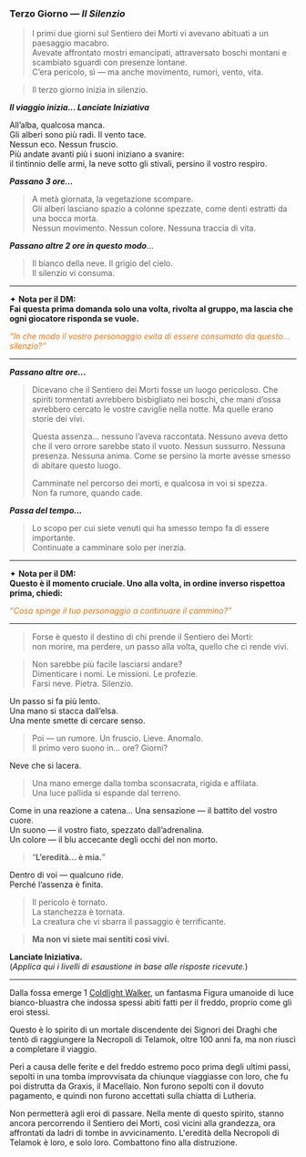 
### Terzo Giorno — _Il Silenzio_
> I primi due giorni sul Sentiero dei Morti vi avevano abituati a un paesaggio macabro.  
> Avevate affrontato mostri emancipati, attraversato boschi montani e scambiato sguardi con presenze lontane.  
> C’era pericolo, sì — ma anche movimento, rumori, vento, vita.

> Il terzo giorno inizia in silenzio.

_**Il viaggio inizia... Lanciate Iniziativa**_

All’alba, qualcosa manca.  
Gli alberi sono più radi. Il vento tace.  
Nessun eco. Nessun fruscio.  
Più andate avanti più i suoni iniziano a svanire:  
il tintinnio delle armi, la neve sotto gli stivali, persino il vostro respiro.

_**Passano 3 ore...**_

> A metà giornata, la vegetazione scompare.  
> Gli alberi lasciano spazio a colonne spezzate, come denti estratti da una bocca morta.  
> Nessun movimento. Nessun colore. Nessuna traccia di vita.

***Passano altre 2 ore in questo modo***...

> Il bianco della neve. Il grigio del cielo.  
> Il silenzio vi consuma.

---

✦ **Nota per il DM:**  
**Fai questa prima domanda solo una volta, rivolta al gruppo, ma lascia che ogni giocatore risponda se vuole.**  

<span style="font-style:italic; color:rgb(288, 114, 7)">“In che modo il vostro personaggio evita di essere consumato da questo... silenzio?”</span>

---

_**Passano altre ore...**_

> Dicevano che il Sentiero dei Morti fosse un luogo pericoloso.
> Che spiriti tormentati avrebbero bisbigliato nei boschi, che mani d’ossa avrebbero cercato le vostre caviglie nella notte.
> Ma quelle erano storie dei vivi.
> 
> Questa assenza… nessuno l’aveva raccontata. Nessuno aveva detto che il vero orrore sarebbe stato il vuoto. Nessun sussurro. Nessuna presenza. Nessuna anima.
> Come se persino la morte avesse smesso di abitare questo luogo.
> 
> Camminate nel percorso dei morti, e qualcosa in voi si spezza.  
> Non fa rumore, quando cade.

_**Passa del tempo...**_

> Lo scopo per cui siete venuti qui ha smesso tempo fa di essere importante.  
> Continuate a camminare solo per inerzia.

---

✦ **Nota per il DM:**   
**Questo è il momento cruciale. Uno alla volta, in ordine inverso rispettoa prima, chiedi:**

<span style="font-style:italic; color:rgb(228, 114, 7)">“Cosa spinge il tuo personaggio a continuare il cammino?”</span>

---

> Forse è questo il destino di chi prende il Sentiero dei Morti:  
> non morire, ma perdere, un passo alla volta, quello che ci rende vivi.

> Non sarebbe più facile lasciarsi andare?  
> Dimenticare i nomi. Le missioni. Le profezie.  
> Farsi neve. Pietra. Silenzio.

Un passo si fa più lento.  
Una mano si stacca dall’elsa.  
Una mente smette di cercare senso.

> Poi — un rumore.
> Un fruscio. Lieve. Anomalo.  
> Il primo vero suono in... ore? Giorni?

Neve che si lacera.

> Una mano emerge dalla tomba sconsacrata, rigida e affilata.  
> Una luce pallida si espande dal terreno.

Come in una reazione a catena...
Una sensazione — il battito del vostro cuore.  
Un suono — il vostro fiato, spezzato dall’adrenalina.  
Un colore — il blu accecante degli occhi del non morto.

> “**L’eredità... è mia.**”

Dentro di voi — qualcuno ride.  
Perché l’assenza è finita.

> Il pericolo è tornato.  
> La stanchezza è tornata.  
> La creatura che vi sbarra il passaggio è terrificante.

> **Ma non vi siete mai sentiti così vivi.**

**Lanciate Iniziativa.**  
(_Applica qui i livelli di esaustione in base alle risposte ricevute._)

---

Dalla fossa emerge 1 [Coldlight Walker](https://www.google.com/url?q=https://www.google.com/url?q%3Dhttps://homebrewery.naturalcrit.com/share/1jxMZ8qIU72t2NHLeQUWp85cbs8uknG84SpObrEdAtHqC%26amp;sa%3DD%26amp;source%3Deditors%26amp;ust%3D1747928348764334%26amp;usg%3DAOvVaw3sV3EMSYq95dcCe0ud9qMP&sa=D&source=docs&ust=1747928348952869&usg=AOvVaw0T9U_OXPL1tLoyr9FyIQyZ), un fantasma Figura umanoide di luce bianco-bluastra che indossa spessi abiti fatti per il freddo, proprio come gli eroi stessi.

Questo è lo spirito di un mortale discendente dei Signori dei Draghi che tentò di raggiungere la Necropoli di Telamok, oltre 100 anni fa, ma non riuscì a completare il viaggio.

Perì a causa delle ferite e del freddo estremo poco prima degli ultimi passi, sepolti in una tomba improvvisata da chiunque viaggiasse con loro, che fu poi distrutta da Graxis, il Macellaio. Non furono sepolti con il dovuto pagamento, e quindi non furono accettati sulla chiatta di Lutheria.

Non permetterà agli eroi di passare. Nella mente di questo spirito, stanno ancora percorrendo il Sentiero dei Morti, così vicini alla grandezza, ora affrontati da ladri di tombe in avvicinamento. L'eredità della Necropoli di Telamok è loro, e solo loro. Combattono fino alla distruzione.